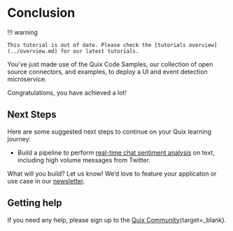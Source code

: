# Conclusion

!!! warning

    This tutorial is out of date. Please check the [tutorials overview](../overview.md) for our latest tutorials.

You've just made use of the Quix Code Samples, our collection of open source connectors, and examples, to deploy a UI and event detection microservice.

Congratulations, you have achieved a lot!

## Next Steps

Here are some suggested next steps to continue on your Quix learning journey:

* Build a pipeline to perform [real-time chat sentiment analysis](../sentiment-analysis/overview.md) on text, including high volume messages from Twitter.

What will you build? Let us know! We’d love to feature your applicaton or use case in our [newsletter](https://www.quix.io/community/).

## Getting help

If you need any help, please sign up to the [Quix Community](https://quix.io/slack-invite){target=_blank}.
